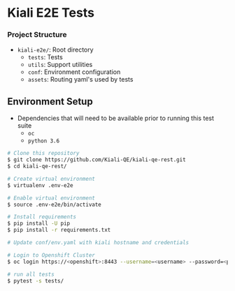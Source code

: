 # Kiali E2E Tests

### Project Structure

* `kiali-e2e/`: Root directory
    *  `tests`: Tests
    *  `utils`: Support utilities
    *  `conf`:  Environment configuration
    *  `assets`: Routing yaml's used by tests


## Environment Setup

* Dependencies that will need to be available prior to running this test suite
    *  `oc`
    *  `python 3.6`

```sh
# Clone this repository
$ git clone https://github.com/Kiali-QE/kiali-qe-rest.git
$ cd kiali-qe-rest/

# Create virtual environment
$ virtualenv .env-e2e

# Enable virtual environment
$ source .env-e2e/bin/activate

# Install requirements
$ pip install -U pip
$ pip install -r requirements.txt

# Update conf/env.yaml with kiali hostname and credentials

# Login to Openshift Cluster 
$ oc login https://<openshift>:8443 --username=<username> --password=<password> --insecure-skip-tls-verify=true

# run all tests
$ pytest -s tests/
```

